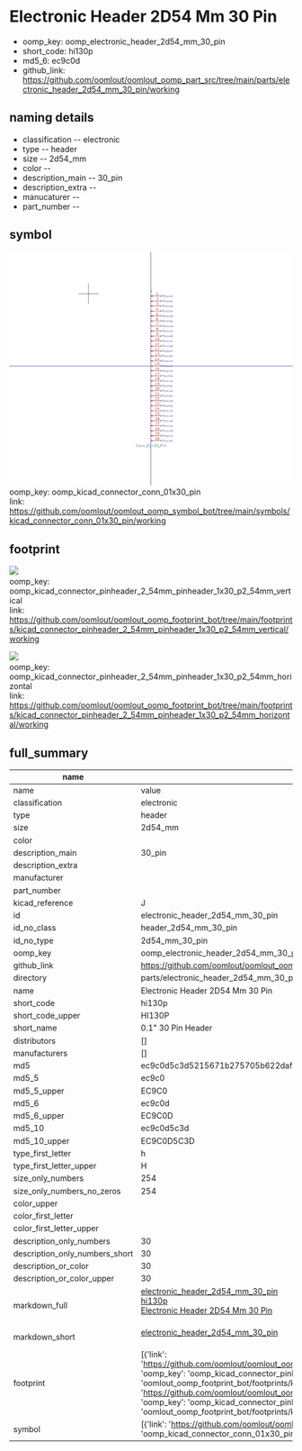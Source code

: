 # Electronic Header 2D54 Mm 30 Pin

  
* oomp_key: oomp_electronic_header_2d54_mm_30_pin 
* short_code: hi130p
* md5_6: ec9c0d  
* github_link: https://github.com/oomlout/oomlout_oomp_part_src/tree/main/parts/electronic_header_2d54_mm_30_pin/working  
## naming details
* classification -- electronic
* type -- header
* size -- 2d54_mm
* color -- 
* description_main -- 30_pin
* description_extra -- 
* manucaturer -- 
* part_number -- 



## symbol

![](symbol/0/working/working_600.png)  
oomp_key: oomp_kicad_connector_conn_01x30_pin  
link: https://github.com/oomlout/oomlout_oomp_symbol_bot/tree/main/symbols/kicad_connector_conn_01x30_pin/working  

## footprint

![](footprint/0/working/working_600.png)  
oomp_key: oomp_kicad_connector_pinheader_2_54mm_pinheader_1x30_p2_54mm_vertical  
link: https://github.com/oomlout/oomlout_oomp_footprint_bot/tree/main/footprints/kicad_connector_pinheader_2_54mm_pinheader_1x30_p2_54mm_vertical/working  

![](footprint/0/working/working_600.png)  
oomp_key: oomp_kicad_connector_pinheader_2_54mm_pinheader_1x30_p2_54mm_horizontal  
link: https://github.com/oomlout/oomlout_oomp_footprint_bot/tree/main/footprints/kicad_connector_pinheader_2_54mm_pinheader_1x30_p2_54mm_horizontal/working  

## full_summary
| name | value | 
| --- | --- | 
| name | value | 
| classification | electronic | 
| type | header | 
| size | 2d54_mm | 
| color |  | 
| description_main | 30_pin | 
| description_extra |  | 
| manufacturer |  | 
| part_number |  | 
| kicad_reference | J | 
| id | electronic_header_2d54_mm_30_pin | 
| id_no_class | header_2d54_mm_30_pin | 
| id_no_type | 2d54_mm_30_pin | 
| oomp_key | oomp_electronic_header_2d54_mm_30_pin | 
| github_link | https://github.com/oomlout/oomlout_oomp_part_src/tree/main/parts/electronic_header_2d54_mm_30_pin/working | 
| directory | parts/electronic_header_2d54_mm_30_pin | 
| name | Electronic Header 2D54 Mm 30 Pin | 
| short_code | hi130p | 
| short_code_upper | HI130P | 
| short_name | 0.1" 30 Pin Header | 
| distributors | [] | 
| manufacturers | [] | 
| md5 | ec9c0d5c3d5215671b275705b622daf6 | 
| md5_5 | ec9c0 | 
| md5_5_upper | EC9C0 | 
| md5_6 | ec9c0d | 
| md5_6_upper | EC9C0D | 
| md5_10 | ec9c0d5c3d | 
| md5_10_upper | EC9C0D5C3D | 
| type_first_letter | h | 
| type_first_letter_upper | H | 
| size_only_numbers | 254 | 
| size_only_numbers_no_zeros | 254 | 
| color_upper |  | 
| color_first_letter |  | 
| color_first_letter_upper |  | 
| description_only_numbers | 30 | 
| description_only_numbers_short | 30 | 
| description_or_color | 30 | 
| description_or_color_upper | 30 | 
| markdown_full | [electronic_header_2d54_mm_30_pin](https://github.com/oomlout/oomlout_oomp_part_src/tree/main/parts/electronic_header_2d54_mm_30_pin/working)<br>[hi130p](https://github.com/oomlout/oomlout_oomp_part_src/tree/main/parts/electronic_header_2d54_mm_30_pin/working)<br>[Electronic Header 2D54 Mm 30 Pin](https://github.com/oomlout/oomlout_oomp_part_src/tree/main/parts/electronic_header_2d54_mm_30_pin/working)<br><br> | 
| markdown_short | [electronic_header_2d54_mm_30_pin](https://github.com/oomlout/oomlout_oomp_part_src/tree/main/parts/electronic_header_2d54_mm_30_pin/working)<br><br> | 
| footprint | [{'link': 'https://github.com/oomlout/oomlout_oomp_footprint_bot/tree/main/foootprntss/kicad_connector_pinheader_2_54mm_pinheader_1x30_p2_54mm_vertical', 'oomp_key': 'oomp_kicad_connector_pinheader_2_54mm_pinheader_1x30_p2_54mm_vertical', 'directory': 'oomlout_oomp_footprint_bot/footprints/kicad_connector_pinheader_2_54mm_pinheader_1x30_p2_54mm_vertical//working/working.kicad_mod'}, {'link': 'https://github.com/oomlout/oomlout_oomp_footprint_bot/tree/main/foootprntss/kicad_connector_pinheader_2_54mm_pinheader_1x30_p2_54mm_horizontal', 'oomp_key': 'oomp_kicad_connector_pinheader_2_54mm_pinheader_1x30_p2_54mm_horizontal', 'directory': 'oomlout_oomp_footprint_bot/footprints/kicad_connector_pinheader_2_54mm_pinheader_1x30_p2_54mm_horizontal//working/working.kicad_mod'}] | 
| symbol | [{'link': 'https://github.com/oomlout/oomlout_oomp_symbol_bot/tree/main/symbols/kicad_connector_conn_01x30_pin', 'oomp_key': 'oomp_kicad_connector_conn_01x30_pin', 'directory': 'oomlout_oomp_symbol_bot/symbols/kicad_connector_conn_01x30_pin//working/working.kicad_sym'}] | 
